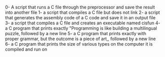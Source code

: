 0- A script that runs a C file through the preprocessor and save the result into another file
1- a script that compiles a C file but does not link
2-  a script that generates the assembly code of a C code and save it in an output file
3- a script that compiles a C file and creates an executable named cisfun
4-  a C program that prints exactly "Programming is like building a multilingual puzzle, followed by a new line
5- a C program that prints exactly with proper grammar, but the outcome is a piece of art,, followed by a new line
6- a C program that prints the size of various types on the computer it is compiled and run on
